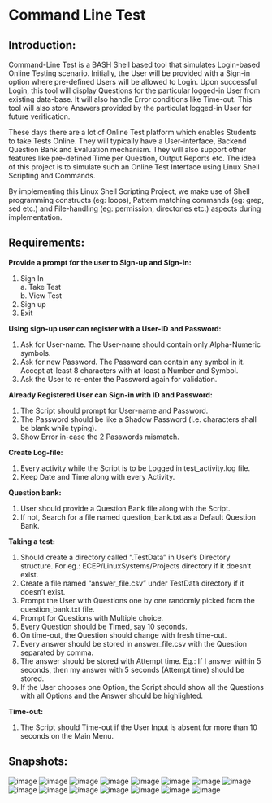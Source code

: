 # Command Line Test

## Introduction:
Command-Line Test is a BASH Shell based tool that simulates Login-based Online Testing scenario. Initially, the User will be provided with a Sign-in option where pre-defined Users will be allowed to Login. Upon successful Login, this tool will display Questions for the particular logged-in User from existing data-base. It will also handle Error conditions like Time-out. This tool will also store Answers provided by the particulat logged-in User for future verification.

These days there are a lot of Online Test platform which enables Students to take Tests Online. They will typically have a User-interface, Backend Question Bank and Evaluation mechanism. They will also support other features like pre-defined Time per Question, Output Reports etc. The idea of this project is to simulate such an Online Test Interface using Linux Shell Scripting and Commands. 

By implementing this Linux Shell Scripting Project, we make use of Shell programming constructs (eg: loops), Pattern matching commands (eg: grep, sed etc.) and File-handling (eg: permission, directories etc.) aspects during implementation.

## Requirements:
**Provide a prompt for the user to Sign-up and Sign-in:**
1. Sign In<br>
a. Take Test<br>
b. View Test<br>
2. Sign up
3. Exit

**Using sign-up user can register with a User-ID and Password:**
1. Ask for User-name. The User-name should contain only Alpha-Numeric symbols.<br>
2. Ask for new Password. The Password can contain any symbol in it. Accept at-least 8 characters with at-least a Number and Symbol.<br>
3. Ask the User to re-enter the Password again for validation.<br>

**Already Registered User can Sign-in with ID and Password:**
1. The Script should prompt for User-name and Password.<br>
2. The Password should be like a Shadow Password (i.e. characters shall be blank while typing).<br>
3. Show Error in-case the 2 Passwords mismatch.<br>

**Create Log-file:**
1. Every activity while the Script is to be Logged in test_activity.log file.<br>
2. Keep Date and Time along with every Activity.<br>

**Question bank:**
1. User should provide a Question Bank file along with the Script.<br>
2. If not, Search for a file named question_bank.txt as a Default Question Bank.

**Taking a test:**
1. Should create a directory called “.TestData” in User’s Directory structure. For eg.: ECEP/LinuxSystems/Projects directory if it doesn’t exist.<br>
2. Create a file named “answer_file.csv” under TestData directory if it doesn’t exist.<br>
3. Prompt the User with Questions one by one randomly picked from the question_bank.txt file.<br>
4. Prompt for Questions with Multiple choice.<br>
5. Every Question should be Timed, say 10 seconds.<br>
6. On time-out, the Question should change with fresh time-out.<br>
7. Every answer should be stored in answer_file.csv with the Question separated by comma.<br>
8. The answer should be stored with Attempt time. Eg.: If I answer within 5 seconds, then my answer with 5 seconds (Attempt time) should be stored.<br>
9. If the User chooses one Option, the Script should show all the Questions with all Options and the Answer should be highlighted.

**Time-out:**
1. The Script should Time-out if the User Input is absent for more than 10 seconds on the Main Menu.<br>

## Snapshots:
![image](https://user-images.githubusercontent.com/108017134/210093814-cd1a3f03-ef8e-4775-95d8-433842fbc669.png)
![image](https://user-images.githubusercontent.com/108017134/210093826-147e7d4f-4026-4417-9080-561a758ebac3.png)
![image](https://user-images.githubusercontent.com/108017134/210093833-017c39aa-564a-4cbe-a4c3-91b69c327fd4.png)
![image](https://user-images.githubusercontent.com/108017134/210093848-cdc9fa99-d02c-4e1d-a1ba-db827117aacf.png)
![image](https://user-images.githubusercontent.com/108017134/210093911-6d1b7a97-221d-4b49-b57c-fe9c8403916a.png)
![image](https://user-images.githubusercontent.com/108017134/210093921-bdd5fee4-6e0b-48c0-9f7e-206d76e66cc1.png)
![image](https://user-images.githubusercontent.com/108017134/210093934-b5abd1b9-800b-4943-9bf8-9d5096cbd5e6.png)
![image](https://user-images.githubusercontent.com/108017134/210093940-6c4075cc-20c0-44de-858c-c1455528cd04.png)
![image](https://user-images.githubusercontent.com/108017134/210093945-946047b5-ad9e-49b7-a9fb-7fd3f660a4ce.png)
![image](https://user-images.githubusercontent.com/108017134/210093954-56255385-7b7d-4bfb-a249-cfa3d0b7604e.png)
![image](https://user-images.githubusercontent.com/108017134/210093965-ad5cb308-76e8-4ffd-8023-b8305e152eb8.png)
![image](https://user-images.githubusercontent.com/108017134/210093970-8090f1e2-76a2-46e5-a0f4-009188631ba7.png)
![image](https://user-images.githubusercontent.com/108017134/210093979-6f36d6e2-aa03-4a6a-a0d0-371fa1a77202.png)
![image](https://user-images.githubusercontent.com/108017134/210093994-20778bf8-2a87-4789-add4-2029c0d4b196.png)
![image](https://user-images.githubusercontent.com/108017134/210094008-46b65a0c-3356-4cd3-bef2-b0b2d2344abc.png)
